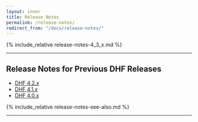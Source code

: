 ```yaml
---
layout: inner
title: Release Notes
permalink: /release-notes/
redirect_from: "/docs/release-notes/"
---
```


{% include_relative release-notes-4_3_x.md %}

---

## Release Notes for Previous DHF Releases

<!-- - [DHF 4.3.x]({{site.baseurl}}/release-notes/release-notes-4_3_x/) -->
- [DHF 4.2.x]({{site.baseurl}}/release-notes/release-notes-4_2_x/)
- [DHF 4.1.x]({{site.baseurl}}/release-notes/release-notes-4_1_x/)
- [DHF 4.0.x]({{site.baseurl}}/release-notes/release-notes-4_0_x/)


{% include_relative release-notes-see-also.md %}

---

